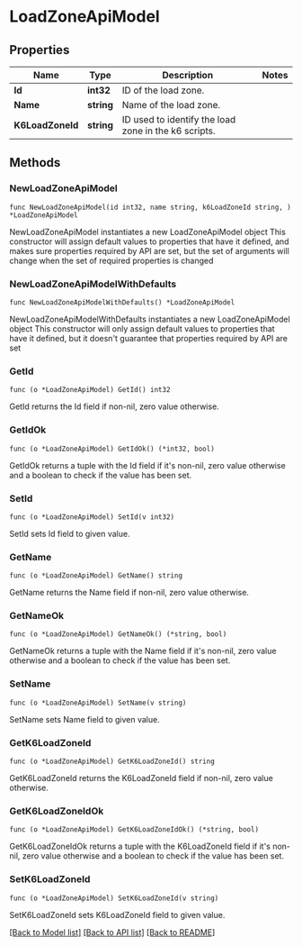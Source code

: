 # LoadZoneApiModel

## Properties

Name | Type | Description | Notes
------------ | ------------- | ------------- | -------------
**Id** | **int32** | ID of the load zone. | 
**Name** | **string** | Name of the load zone. | 
**K6LoadZoneId** | **string** | ID used to identify the load zone in the k6 scripts. | 

## Methods

### NewLoadZoneApiModel

`func NewLoadZoneApiModel(id int32, name string, k6LoadZoneId string, ) *LoadZoneApiModel`

NewLoadZoneApiModel instantiates a new LoadZoneApiModel object
This constructor will assign default values to properties that have it defined,
and makes sure properties required by API are set, but the set of arguments
will change when the set of required properties is changed

### NewLoadZoneApiModelWithDefaults

`func NewLoadZoneApiModelWithDefaults() *LoadZoneApiModel`

NewLoadZoneApiModelWithDefaults instantiates a new LoadZoneApiModel object
This constructor will only assign default values to properties that have it defined,
but it doesn't guarantee that properties required by API are set

### GetId

`func (o *LoadZoneApiModel) GetId() int32`

GetId returns the Id field if non-nil, zero value otherwise.

### GetIdOk

`func (o *LoadZoneApiModel) GetIdOk() (*int32, bool)`

GetIdOk returns a tuple with the Id field if it's non-nil, zero value otherwise
and a boolean to check if the value has been set.

### SetId

`func (o *LoadZoneApiModel) SetId(v int32)`

SetId sets Id field to given value.


### GetName

`func (o *LoadZoneApiModel) GetName() string`

GetName returns the Name field if non-nil, zero value otherwise.

### GetNameOk

`func (o *LoadZoneApiModel) GetNameOk() (*string, bool)`

GetNameOk returns a tuple with the Name field if it's non-nil, zero value otherwise
and a boolean to check if the value has been set.

### SetName

`func (o *LoadZoneApiModel) SetName(v string)`

SetName sets Name field to given value.


### GetK6LoadZoneId

`func (o *LoadZoneApiModel) GetK6LoadZoneId() string`

GetK6LoadZoneId returns the K6LoadZoneId field if non-nil, zero value otherwise.

### GetK6LoadZoneIdOk

`func (o *LoadZoneApiModel) GetK6LoadZoneIdOk() (*string, bool)`

GetK6LoadZoneIdOk returns a tuple with the K6LoadZoneId field if it's non-nil, zero value otherwise
and a boolean to check if the value has been set.

### SetK6LoadZoneId

`func (o *LoadZoneApiModel) SetK6LoadZoneId(v string)`

SetK6LoadZoneId sets K6LoadZoneId field to given value.



[[Back to Model list]](../README.md#documentation-for-models) [[Back to API list]](../README.md#documentation-for-api-endpoints) [[Back to README]](../README.md)


